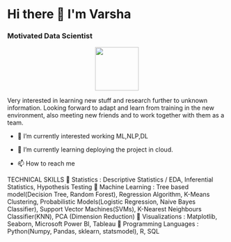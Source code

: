 

# Hi there 👋 I'm Varsha 

### Motivated Data Scientist 

<div id="header" align="center">
  <img src="https://media.giphy.com/media/M9gbBd9nbDrOTu1Mqx/giphy.gif" width="100"/>
</div>

Very interested in learning new stuff and research further to unknown information. 
Looking forward to adapt and learn from training in the new environment, also meeting new friends and to work together with them as a team.

- 🔭 I’m currently interested working ML,NLP,DL 
- 🌱 I’m currently learning deploying the project in cloud.


- 📫 How to reach me



TECHNICAL SKILLS
📌 Statistics : Descriptive Statistics / EDA, Inferential Statistics, Hypothesis Testing
📌 Machine Learning : Tree based model(Decision Tree, Random Forest), Regression Algorithm, K-Means Clustering, Probabilistic Models(Logistic Regression, Naive Bayes Classifier), Support Vector Machines(SVMs), K-Nearest Neighbours Classifier(KNN), PCA (Dimension Reduction)
📌 Visualizations : Matplotlib, Seaborn, Microsoft Power BI, Tableau 
📌 Programming Languages : Python(Numpy, Pandas, sklearn, statsmodel), R, SQL



<!--
**varsha003/varsha003** is a ✨ _special_ ✨ repository because its `README.md` (this file) appears on your GitHub profile.

Here are some ideas to get you started:

- 🔭 I’m currently working on data science project
- 🌱 I’m currently learning 


![python](https://user-images.githubusercontent.com/75262617/232134548-95209834-f0a3-438d-9617-a7bec2421f0d.svg)

-->
